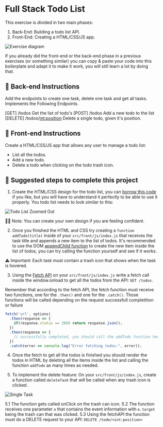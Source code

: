 # Full Stack Todo List

This exercise is divided in two main phases: 

1. Back-End: Building a todo list API.
2. Front-End: Creating a HTML/CSS/JS app.

![Exercise diagram](https://github.com/breatheco-de/full-stack-todo-list/blob/master/diagram.png?raw=true)

If you already did the front-end or the back-end phase in a previous exercises (or something similar) you can copy & paste your code into this boilerplate and adapt it to make it work, you will still learn a lot by doing that.

## 📝 Back-end Instructions

Add the endpoints to create one task, delete one task and get all tasks. Implements the Following Endpoints.

[GET] /todos Get the list of todo's
[POST] /todos Add a new todo to the list
[DELETE] /todos/<int:position> Delete a single todo, given it's position.
  
## 📝 Front-end Instructions

Create a HTML/CSS/JS app that allows any user to manage a todo list: 
- List all the todos.
- Add a new todo.
- Delete a todo when clicking on the todo trash icon.

## 🤗 Suggested steps to complete this project

1. Create the HTML/CSS design for the todo list, you can [borrow this code](https://codepen.io/alesanchezr/pen/zYrOPbM) if you like, but you will have to understand it perfectly to be able to use it properly. You todo list needs to look similar to this:

![Todo List Zoomed Out](https://github.com/breatheco-de/full-stack-todo-list/blob/master/todo-zoom-out.png?raw=true)

🤘🏼 Note: You can create your own design if you are feeling confident.

2. Once you finished the HTML and CSS try creating a `function addTodo(title)` inside of your `src/front/js/index.js` that receives the task title and appends a new item to the list of todos. It's recommended to use the DOM [appendChild function](https://www.w3schools.com/jsref/met_node_appendchild.asp) to create the new item inside the list of todos, you can try calling the function yourself and see if it works.

⚠️ Important: Each task must contain a trash icon that shows when the task is hovered.

3. Using the [Fetch API](https://content.breatheco.de/lesson/the-fetch-javascript-api) on your `src/front/js/index.js` write a fetch call inside the window.onload to get all the todos from the API: `GET /todos`.

Remember that according to the fetch API, the fetch function must receive two functions, one for the `.then()` and one for the `.catch()`. Those functions will be called depending on the request successfull completition or failure

```js
fetch('url', options)
  .then(response => {
    if(response.status == 200) return response.json();
  })
  .then(response => {
    // successfully completed, you should call the addTodo function here.
  })
  .catch(error => console.log("Error fetching todos:", error));
```

4. Once the fetch to get all the todos is finished you should render the todos in HTML by deleting all the items inside the list and calling the function `addTodo` as many times as needed.

5. To implement the delete feature: On your `src/front/js/index.js`, create a function called `deleteTask` that will be called when any trash icon is clicked.

![Single Task](https://github.com/breatheco-de/full-stack-todo-list/blob/master/delete-task.png?raw=true)

5.1 The function gets called onClick on the trash can icon.
5.2 The function receives one parameter `e` that contains the event information with `e.target` being the trash can that was clicked.
5.3 Using the fetchAPI the function must do a DELETE request to your API: `DELETE /todo/<int:position>`

